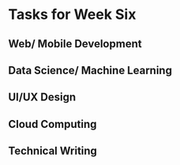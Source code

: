 # Tasks for Week Six

## Web/ Mobile Development

## Data Science/ Machine Learning

## UI/UX Design

## Cloud Computing

## Technical Writing

